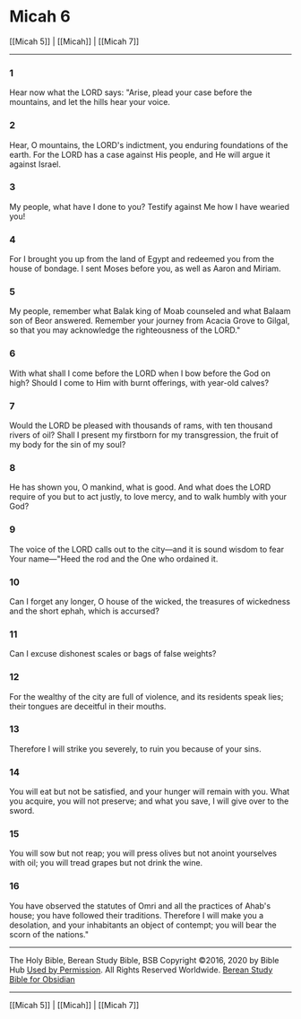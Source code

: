 # Micah 6

[[Micah 5]] | [[Micah]] | [[Micah 7]]

---

### 1
Hear now what the LORD says: "Arise, plead your case before the mountains, and let the hills hear your voice.

### 2
Hear, O mountains, the LORD's indictment, you enduring foundations of the earth. For the LORD has a case against His people, and He will argue it against Israel.

### 3
My people, what have I done to you? Testify against Me how I have wearied you!

### 4
For I brought you up from the land of Egypt and redeemed you from the house of bondage. I sent Moses before you, as well as Aaron and Miriam.

### 5
My people, remember what Balak king of Moab counseled and what Balaam son of Beor answered. Remember your journey from Acacia Grove to Gilgal, so that you may acknowledge the righteousness of the LORD."

### 6
With what shall I come before the LORD when I bow before the God on high? Should I come to Him with burnt offerings, with year-old calves?

### 7
Would the LORD be pleased with thousands of rams, with ten thousand rivers of oil? Shall I present my firstborn for my transgression, the fruit of my body for the sin of my soul?

### 8
He has shown you, O mankind, what is good. And what does the LORD require of you but to act justly, to love mercy, and to walk humbly with your God?

### 9
The voice of the LORD calls out to the city—and it is sound wisdom to fear Your name—"Heed the rod and the One who ordained it.

### 10
Can I forget any longer, O house of the wicked, the treasures of wickedness and the short ephah, which is accursed?

### 11
Can I excuse dishonest scales or bags of false weights?

### 12
For the wealthy of the city are full of violence, and its residents speak lies; their tongues are deceitful in their mouths.

### 13
Therefore I will strike you severely, to ruin you because of your sins.

### 14
You will eat but not be satisfied, and your hunger will remain with you. What you acquire, you will not preserve; and what you save, I will give over to the sword.

### 15
You will sow but not reap; you will press olives but not anoint yourselves with oil; you will tread grapes but not drink the wine.

### 16
You have observed the statutes of Omri and all the practices of Ahab's house; you have followed their traditions. Therefore I will make you a desolation, and your inhabitants an object of contempt; you will bear the scorn of the nations."

---

The Holy Bible, Berean Study Bible, BSB
Copyright ©2016, 2020 by Bible Hub
[Used by Permission](https://berean.bible/terms.htm). All Rights Reserved Worldwide.
[Berean Study Bible for Obsidian](https://github.com/gapmiss/berean-study-bible-for-obsidian)

---

[[Micah 5]] | [[Micah]] | [[Micah 7]]

